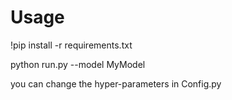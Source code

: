 # Usage

!pip install -r requirements.txt



python run.py --model MyModel



you can change the hyper-parameters in Config.py
